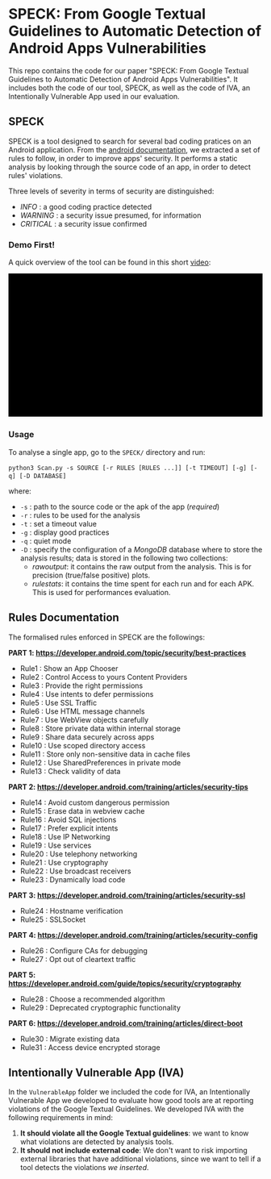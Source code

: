 # SPECK: From Google Textual Guidelines to Automatic Detection of Android Apps Vulnerabilities

This repo contains the code for our paper "SPECK: From Google Textual Guidelines to Automatic Detection of Android Apps Vulnerabilities". It includes both the code of our tool,
SPECK, as well as the code of IVA, an Intentionally Vulnerable App used in our
evaluation.

## SPECK

SPECK is a tool designed to search for several bad coding pratices on an Android application. From the [android documentation](https://developer.android.com/topic/security/best-practices), we extracted a set of rules to follow, in order to improve apps' security. It performs a static analysis by looking through the source code of an app, in order to detect rules' violations.

Three levels of severity in terms of security are distinguished:

* *INFO* 		: a good coding practice detected
* *WARNING*	: a security issue presumed, for information
* *CRITICAL*	: a security issue confirmed

### Demo First!

A quick overview of the tool can be found in this short [video](https://github.com/SPRITZ-Research-Group/SPECK/blob/main/demo/SPECK_Developer_Mode.mp4):

![Developer mode demo](./demo/developermode.gif)


### Usage

To analyse a single app, go to the `SPECK/` directory and run:

```
python3 Scan.py -s SOURCE [-r RULES [RULES ...]] [-t TIMEOUT] [-g] [-q] [-D DATABASE]
```

where:

* `-s` : path to the source code or the apk of the app (*required*)
* `-r` : rules to be used for the analysis
* `-t` : set a timeout value
* `-g` : display good practices
* `-q` : quiet mode
* `-D` : specify the configuration of a *MongoDB* database where to store the analysis results; data is stored in the following two collections:
	* *rawoutput*: it contains the raw output from the analysis. This is for precision (true/false positive) plots.
	* *rulestats*: it contains the time spent for each run and for each APK. This is used for performances evaluation.

## Rules Documentation

The formalised rules enforced in SPECK are the followings:

**PART 1: https://developer.android.com/topic/security/best-practices**

- Rule1     : Show an App Chooser
- Rule2     : Control Access to yours Content Providers
- Rule3     : Provide the right permissions
- Rule4     : Use intents to defer permissions
- Rule5     : Use SSL Traffic
- Rule6     : Use HTML message channels
- Rule7     : Use WebView objects carefully
- Rule8     : Store private data within internal storage
- Rule9     : Share data securely across apps
- Rule10    : Use scoped directory access
- Rule11    : Store only non-sensitive data in cache files
- Rule12    : Use SharedPreferences in private mode
- Rule13    : Check validity of data

**PART 2: https://developer.android.com/training/articles/security-tips**

- Rule14    : Avoid custom dangerous permission
- Rule15    : Erase data in webview cache
- Rule16    : Avoid SQL injections
- Rule17    : Prefer explicit intents
- Rule18    : Use IP Networking
- Rule19	  : Use services
- Rule20    : Use telephony networking
- Rule21    : Use cryptography
- Rule22    : Use broadcast receivers
- Rule23    : Dynamically load code

**PART 3: https://developer.android.com/training/articles/security-ssl**

- Rule24    : Hostname verification
- Rule25    : SSLSocket

**PART 4: https://developer.android.com/training/articles/security-config**

- Rule26    : Configure CAs for debugging
- Rule27    : Opt out of cleartext traffic

**PART 5: https://developer.android.com/guide/topics/security/cryptography**

- Rule28    : Choose a recommended algorithm
- Rule29    : Deprecated cryptographic functionality

**PART 6: https://developer.android.com/training/articles/direct-boot**

- Rule30    : Migrate existing data
- Rule31    : Access device encrypted storage

## Intentionally Vulnerable App (IVA)

In the `VulnerableApp` folder we included the code for IVA, an Intentionally
Vulnerable App we developed to evaluate how good tools are at reporting violations
of the Google Textual Guidelines. We developed IVA with the following requirements
in mind:

1. **It should violate all the Google Textual guidelines**: we want to know what 
violations are detected by analysis tools.
2. **It should not include external code**: We don't want to risk importing external
libraries that have additional violations, since we want to tell if a tool detects
the violations *we inserted*.

